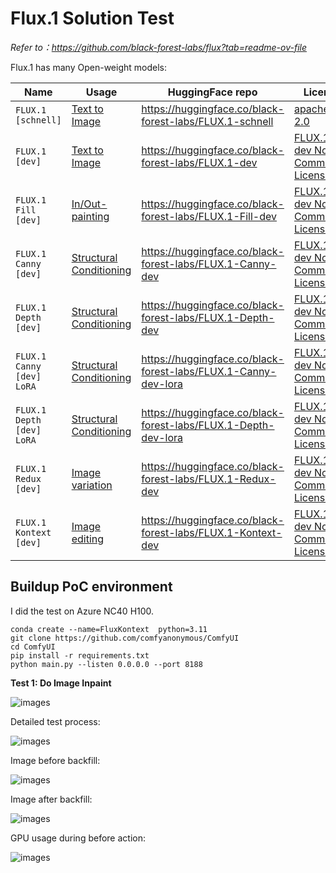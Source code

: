 # Flux.1 Solution Test

*Refer to：https://github.com/black-forest-labs/flux?tab=readme-ov-file*

Flux.1 has many Open-weight models:

| Name                      | Usage                                                        | HuggingFace repo                                             | License                                                      |
| ------------------------- | ------------------------------------------------------------ | ------------------------------------------------------------ | ------------------------------------------------------------ |
| `FLUX.1 [schnell]`        | [Text to Image](https://github.com/black-forest-labs/flux/blob/main/docs/text-to-image.md) | https://huggingface.co/black-forest-labs/FLUX.1-schnell      | [apache-2.0](https://github.com/black-forest-labs/flux/blob/main/model_licenses/LICENSE-FLUX1-schnell) |
| `FLUX.1 [dev]`            | [Text to Image](https://github.com/black-forest-labs/flux/blob/main/docs/text-to-image.md) | https://huggingface.co/black-forest-labs/FLUX.1-dev          | [FLUX.1-dev Non-Commercial License](https://github.com/black-forest-labs/flux/blob/main/model_licenses/LICENSE-FLUX1-dev) |
| `FLUX.1 Fill [dev]`       | [In/Out-painting](https://github.com/black-forest-labs/flux/blob/main/docs/fill.md) | https://huggingface.co/black-forest-labs/FLUX.1-Fill-dev     | [FLUX.1-dev Non-Commercial License](https://github.com/black-forest-labs/flux/blob/main/model_licenses/LICENSE-FLUX1-dev) |
| `FLUX.1 Canny [dev]`      | [Structural Conditioning](https://github.com/black-forest-labs/flux/blob/main/docs/structural-conditioning.md) | https://huggingface.co/black-forest-labs/FLUX.1-Canny-dev    | [FLUX.1-dev Non-Commercial License](https://github.com/black-forest-labs/flux/blob/main/model_licenses/LICENSE-FLUX1-dev) |
| `FLUX.1 Depth [dev]`      | [Structural Conditioning](https://github.com/black-forest-labs/flux/blob/main/docs/structural-conditioning.md) | https://huggingface.co/black-forest-labs/FLUX.1-Depth-dev    | [FLUX.1-dev Non-Commercial License](https://github.com/black-forest-labs/flux/blob/main/model_licenses/LICENSE-FLUX1-dev) |
| `FLUX.1 Canny [dev] LoRA` | [Structural Conditioning](https://github.com/black-forest-labs/flux/blob/main/docs/structural-conditioning.md) | https://huggingface.co/black-forest-labs/FLUX.1-Canny-dev-lora | [FLUX.1-dev Non-Commercial License](https://github.com/black-forest-labs/flux/blob/main/model_licenses/LICENSE-FLUX1-dev) |
| `FLUX.1 Depth [dev] LoRA` | [Structural Conditioning](https://github.com/black-forest-labs/flux/blob/main/docs/structural-conditioning.md) | https://huggingface.co/black-forest-labs/FLUX.1-Depth-dev-lora | [FLUX.1-dev Non-Commercial License](https://github.com/black-forest-labs/flux/blob/main/model_licenses/LICENSE-FLUX1-dev) |
| `FLUX.1 Redux [dev]`      | [Image variation](https://github.com/black-forest-labs/flux/blob/main/docs/image-variation.md) | https://huggingface.co/black-forest-labs/FLUX.1-Redux-dev    | [FLUX.1-dev Non-Commercial License](https://github.com/black-forest-labs/flux/blob/main/model_licenses/LICENSE-FLUX1-dev) |
| `FLUX.1 Kontext [dev]`    | [Image editing](https://github.com/black-forest-labs/flux/blob/main/docs/image-editing.md) | https://huggingface.co/black-forest-labs/FLUX.1-Kontext-dev  | [FLUX.1-dev Non-Commercial License](https://github.com/black-forest-labs/flux/blob/main/model_licenses/LICENSE-FLUX1-dev) |

 

## Buildup PoC environment

I did the test on Azure NC40 H100.

```
conda create --name=FluxKontext  python=3.11
git clone https://github.com/comfyanonymous/ComfyUI
cd ComfyUI
pip install -r requirements.txt
python main.py --listen 0.0.0.0 --port 8188
```

**Test 1: Do Image Inpaint**

![images](https://github.com/xinyuwei-david/david-share/blob/master/Multimodal-Models/Flux.1-Solution-Test/images/3.png)

Detailed test process:

![images](https://i.imgur.com/FiggnZT.gif)

Image before backfill:

![images](https://github.com/xinyuwei-david/david-share/blob/master/Multimodal-Models/Flux.1-Solution-Test/images/1.png)

Image after backfill:

![images](https://github.com/xinyuwei-david/david-share/blob/master/Multimodal-Models/Flux.1-Solution-Test/images/2.png)

GPU usage during before action:

![images](https://github.com/xinyuwei-david/david-share/blob/master/Multimodal-Models/Flux.1-Solution-Test/images/4.png)